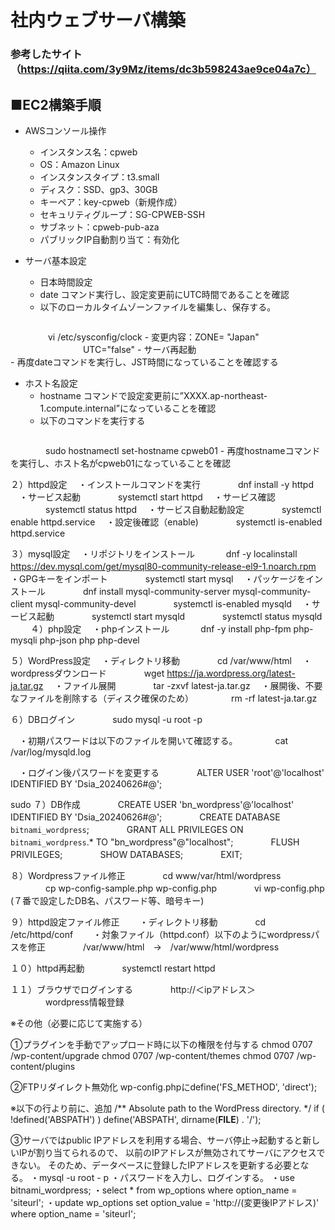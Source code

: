 # 社内ウェブサーバ構築
### 参考したサイト（https://qiita.com/3y9Mz/items/dc3b598243ae9ce04a7c）


## ■EC2構築手順
- AWSコンソール操作
	- インスタンス名：cpweb
	- OS：Amazon Linux
	- インスタンスタイプ：t3.small
	- ディスク：SSD、gp3、30GB
	- キーペア：key-cpweb（新規作成）
	- セキュリティグループ：SG-CPWEB-SSH
	- サブネット：cpweb-pub-aza
	- パブリックIP自動割り当て：有効化
	
- サーバ基本設定
	- 日本時間設定
	- date コマンド実行し、設定変更前にUTC時間であることを確認
	-  以下のローカルタイムゾーンファイルを編集し、保存する。
	```
　　　　	vi /etc/sysconfig/clock
	- 変更内容：ZONE=	"Japan"
　　　　　　　　			UTC="false"
	- サーバ再起動	
	- 再度dateコマンドを実行し、JST時間になっていることを確認する


- ホスト名設定
	- hostname コマンドで設定変更前に”XXXX.ap-northeast-1.compute.internal”になっていることを確認
	- 以下のコマンドを実行する
	```
　　　　sudo hostnamectl set-hostname cpweb01
	- 再度hostnameコマンドを実行し、ホスト名がcpweb01になっていることを確認

２）httpd設定
　・インストールコマンドを実行
　　　　dnf install -y httpd
　・サービス起動
　　　　systemctl start httpd
　・サービス確認
　　　　systemctl status httpd
　・サービス自動起動設定
　　　　systemctl enable httpd.service
　・設定後確認（enable)
　　　　systemctl is-enabled httpd.service

３）mysql設定
　・リポジトリをインストール
　　　  dnf -y localinstall  https://dev.mysql.com/get/mysql80-community-release-el9-1.noarch.rpm
　・GPGキーをインポート
　　　　systemctl start mysql
　・パッケージをインストール
　　　　dnf install mysql-community-server mysql-community-client mysql-community-devel
　　　　systemctl is-enabled mysqld
　・サービス起動
　　　　systemctl start mysqld
　　　　systemctl status mysqld
　　
４）php設定
　・phpインストール
　　　  dnf -y install php-fpm php-mysqli php-json php php-devel


５）WordPress設定
　・ディレクトリ移動
　　　　cd /var/www/html
　・wordpressダウンロード
　　　　wget https://ja.wordpress.org/latest-ja.tar.gz
　・ファイル展開
　　　　tar -zxvf latest-ja.tar.gz
　・展開後、不要なファイルを削除する（ディスク確保のため）
　　　　rm -rf latest-ja.tar.gz


６）DBログイン
　　　　sudo mysql -u root -p

　・初期パスワードは以下のファイルを開いて確認する。
　　　　cat /var/log/mysqld.log

　・ログイン後パスワードを変更する
　　　　ALTER USER 'root'@'localhost' IDENTIFIED BY 'Dsia_20240626#@';

sudo
７）DB作成
　　　　CREATE USER 'bn_wordpress'@'localhost' IDENTIFIED BY 'Dsia_20240626#@';
　　　　CREATE DATABASE `bitnami_wordpress`;
　　　　GRANT ALL PRIVILEGES ON `bitnami_wordpress`.* TO "bn_wordpress"@"localhost";
　　　　FLUSH PRIVILEGES;
　　　　SHOW DATABASES;
　　　　EXIT;

８）Wordpressファイル修正
　　　　cd www/var/html/wordpress
　　　　cp wp-config-sample.php wp-config.php
　　　　vi wp-config.php (７番で設定したDB名、パスワード等、暗号キー)

９）httpd設定ファイル修正
　　・ディレクトリ移動
　　　　cd /etc/httpd/conf
　　・対象ファイル（httpd.conf）以下のようにwordpressパスを修正
　　　　/var/www/html　→　/var/www/html/wordpress

１０）httpd再起動
　　　　systemctl restart httpd

１１）ブラウザでログインする
　　　　http://＜ipアドレス＞
　　　　wordpress情報登録



※その他（必要に応じて実施する）

①プラグインを手動でアップロード時に以下の権限を付与する
chmod 0707 /wp-content/upgrade
chmod 0707 /wp-content/themes
chmod 0707 /wp-content/plugins

②FTPリダイレクト無効化
wp-config.phpにdefine('FS_METHOD', 'direct');

※以下の行より前に、追加
/** Absolute path to the WordPress directory. */
if ( !defined('ABSPATH') )
    define('ABSPATH', dirname(__FILE__) . '/');

③サーバではpublic IPアドレスを利用する場合、サーバ停止→起動すると新しいIPが割り当てられるので、
以前のIPアドレスが無効されてサーバにアクセスできない。
そのため、データベースに登録したIPアドレスを更新する必要となる。
・mysql -u root - p
・パスワードを入力し、ログインする。
・use bitnami_wordpress;
・select * from wp_options where option_name = 'siteurl';
・update wp_options set option_value = 'http://(変更後IPアドレス)' where option_name = 'siteurl';






